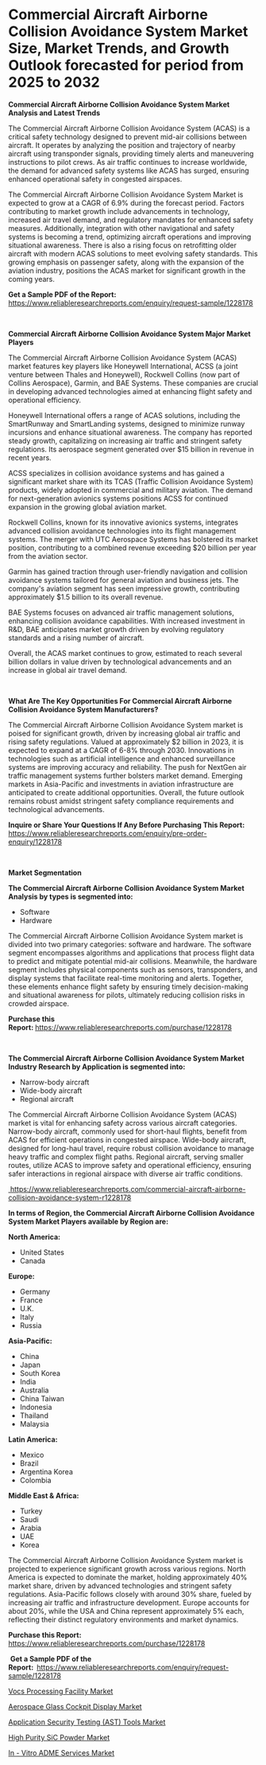<p><h1>Commercial Aircraft Airborne Collision Avoidance System Market Size, Market Trends, and Growth Outlook forecasted for period from 2025 to 2032</h1></p><p><strong>Commercial Aircraft Airborne Collision Avoidance System Market Analysis and Latest Trends</strong></p>
<p><p>The Commercial Aircraft Airborne Collision Avoidance System (ACAS) is a critical safety technology designed to prevent mid-air collisions between aircraft. It operates by analyzing the position and trajectory of nearby aircraft using transponder signals, providing timely alerts and maneuvering instructions to pilot crews. As air traffic continues to increase worldwide, the demand for advanced safety systems like ACAS has surged, ensuring enhanced operational safety in congested airspaces.</p><p>The Commercial Aircraft Airborne Collision Avoidance System Market is expected to grow at a CAGR of 6.9% during the forecast period. Factors contributing to market growth include advancements in technology, increased air travel demand, and regulatory mandates for enhanced safety measures. Additionally, integration with other navigational and safety systems is becoming a trend, optimizing aircraft operations and improving situational awareness. There is also a rising focus on retrofitting older aircraft with modern ACAS solutions to meet evolving safety standards. This growing emphasis on passenger safety, along with the expansion of the aviation industry, positions the ACAS market for significant growth in the coming years.</p></p>
<p><strong>Get a Sample PDF of the Report:&nbsp;</strong> <a href="https://www.reliableresearchreports.com/enquiry/request-sample/1228178?utm_campaign=41&utm_medium=2&utm_source=Github&utm_content=ia&utm_term=26032025&utm_id=commercial-aircraft-airborne-collision-avoidance-system">https://www.reliableresearchreports.com/enquiry/request-sample/1228178</a></p>
<p>&nbsp;</p>
<p><strong>Commercial Aircraft Airborne Collision Avoidance System Major Market Players</strong></p>
<p><p>The Commercial Aircraft Airborne Collision Avoidance System (ACAS) market features key players like Honeywell International, ACSS (a joint venture between Thales and Honeywell), Rockwell Collins (now part of Collins Aerospace), Garmin, and BAE Systems. These companies are crucial in developing advanced technologies aimed at enhancing flight safety and operational efficiency.</p><p>Honeywell International offers a range of ACAS solutions, including the SmartRunway and SmartLanding systems, designed to minimize runway incursions and enhance situational awareness. The company has reported steady growth, capitalizing on increasing air traffic and stringent safety regulations. Its aerospace segment generated over $15 billion in revenue in recent years.</p><p>ACSS specializes in collision avoidance systems and has gained a significant market share with its TCAS (Traffic Collision Avoidance System) products, widely adopted in commercial and military aviation. The demand for next-generation avionics systems positions ACSS for continued expansion in the growing global aviation market.</p><p>Rockwell Collins, known for its innovative avionics systems, integrates advanced collision avoidance technologies into its flight management systems. The merger with UTC Aerospace Systems has bolstered its market position, contributing to a combined revenue exceeding $20 billion per year from the aviation sector.</p><p>Garmin has gained traction through user-friendly navigation and collision avoidance systems tailored for general aviation and business jets. The company's aviation segment has seen impressive growth, contributing approximately $1.5 billion to its overall revenue.</p><p>BAE Systems focuses on advanced air traffic management solutions, enhancing collision avoidance capabilities. With increased investment in R&D, BAE anticipates market growth driven by evolving regulatory standards and a rising number of aircraft.</p><p>Overall, the ACAS market continues to grow, estimated to reach several billion dollars in value driven by technological advancements and an increase in global air travel demand.</p></p>
<p>&nbsp;</p>
<p><strong>What Are The Key Opportunities For Commercial Aircraft Airborne Collision Avoidance System Manufacturers?</strong></p>
<p><p>The Commercial Aircraft Airborne Collision Avoidance System market is poised for significant growth, driven by increasing global air traffic and rising safety regulations. Valued at approximately $2 billion in 2023, it is expected to expand at a CAGR of 6-8% through 2030. Innovations in technologies such as artificial intelligence and enhanced surveillance systems are improving accuracy and reliability. The push for NextGen air traffic management systems further bolsters market demand. Emerging markets in Asia-Pacific and investments in aviation infrastructure are anticipated to create additional opportunities. Overall, the future outlook remains robust amidst stringent safety compliance requirements and technological advancements.</p></p>
<p><strong>Inquire or Share Your Questions If Any Before Purchasing This Report:</strong> <a href="https://www.reliableresearchreports.com/enquiry/pre-order-enquiry/1228178?utm_campaign=41&utm_medium=2&utm_source=Github&utm_content=ia&utm_term=26032025&utm_id=commercial-aircraft-airborne-collision-avoidance-system">https://www.reliableresearchreports.com/enquiry/pre-order-enquiry/1228178</a></p>
<p>&nbsp;</p>
<p><strong>Market Segmentation</strong></p>
<p><strong>The Commercial Aircraft Airborne Collision Avoidance System Market Analysis by types is segmented into:</strong></p>
<p><ul><li>Software</li><li>Hardware</li></ul></p>
<p><p>The Commercial Aircraft Airborne Collision Avoidance System market is divided into two primary categories: software and hardware. The software segment encompasses algorithms and applications that process flight data to predict and mitigate potential mid-air collisions. Meanwhile, the hardware segment includes physical components such as sensors, transponders, and display systems that facilitate real-time monitoring and alerts. Together, these elements enhance flight safety by ensuring timely decision-making and situational awareness for pilots, ultimately reducing collision risks in crowded airspace.</p></p>
<p><strong>Purchase this Report:&nbsp;</strong><a href="https://www.reliableresearchreports.com/purchase/1228178?utm_campaign=41&utm_medium=2&utm_source=Github&utm_content=ia&utm_term=26032025&utm_id=commercial-aircraft-airborne-collision-avoidance-system">https://www.reliableresearchreports.com/purchase/1228178</a></p>
<p>&nbsp;</p>
<p><strong>The Commercial Aircraft Airborne Collision Avoidance System Market Industry Research by Application is segmented into:</strong></p>
<p><ul><li>Narrow-body aircraft</li><li>Wide-body aircraft</li><li>Regional aircraft</li></ul></p>
<p><p>The Commercial Aircraft Airborne Collision Avoidance System (ACAS) market is vital for enhancing safety across various aircraft categories. Narrow-body aircraft, commonly used for short-haul flights, benefit from ACAS for efficient operations in congested airspace. Wide-body aircraft, designed for long-haul travel, require robust collision avoidance to manage heavy traffic and complex flight paths. Regional aircraft, serving smaller routes, utilize ACAS to improve safety and operational efficiency, ensuring safer interactions in regional airspace with diverse air traffic conditions.</p></p>
<p><a href="https://www.reliableresearchreports.com/commercial-aircraft-airborne-collision-avoidance-system-r1228178?utm_campaign=41&utm_medium=2&utm_source=Github&utm_content=ia&utm_term=26032025&utm_id=commercial-aircraft-airborne-collision-avoidance-system">&nbsp;https://www.reliableresearchreports.com/commercial-aircraft-airborne-collision-avoidance-system-r1228178</a></p>
<p><strong>In terms of Region, the Commercial Aircraft Airborne Collision Avoidance System Market Players available by Region are:</strong></p>
<p>
    <p> <strong> North America: </strong>
        <ul>
            <li>United States</li>
            <li>Canada</li>
        </ul>
        </p> 
    <p> <strong> Europe: </strong>
        <ul>
            <li>Germany</li>
            <li>France</li>
            <li>U.K.</li>
            <li>Italy</li>
            <li>Russia</li>
        </ul>
        </p> 
    <p> <strong> Asia-Pacific: </strong>
        <ul>
            <li>China</li>
            <li>Japan</li>
            <li>South Korea</li>
            <li>India</li>
            <li>Australia</li>
            <li>China Taiwan</li>
            <li>Indonesia</li>
            <li>Thailand</li>
            <li>Malaysia</li>
        </ul>
        </p> 
    <p> <strong> Latin America: </strong>
        <ul>
            <li>Mexico</li>
            <li>Brazil</li>
            <li>Argentina Korea</li>
            <li>Colombia</li>
        </ul>
        </p> 
    <p> <strong> Middle East & Africa: </strong>
        <ul>
            <li>Turkey</li>
            <li>Saudi</li>
            <li>Arabia</li>
            <li>UAE</li>
            <li>Korea</li>
        </ul>
    </p>
    </p>
<p><p>The Commercial Aircraft Airborne Collision Avoidance System market is projected to experience significant growth across various regions. North America is expected to dominate the market, holding approximately 40% market share, driven by advanced technologies and stringent safety regulations. Asia-Pacific follows closely with around 30% share, fueled by increasing air traffic and infrastructure development. Europe accounts for about 20%, while the USA and China represent approximately 5% each, reflecting their distinct regulatory environments and market dynamics.</p></p>
<p><strong>Purchase this Report: </strong><a href="https://www.reliableresearchreports.com/purchase/1228178?utm_campaign=41&utm_medium=2&utm_source=Github&utm_content=ia&utm_term=26032025&utm_id=commercial-aircraft-airborne-collision-avoidance-system">https://www.reliableresearchreports.com/purchase/1228178</a></p>
<p>&nbsp;<strong>Get a Sample PDF of the Report:&nbsp;&nbsp;</strong><a href="https://www.reliableresearchreports.com/enquiry/request-sample/1228178?utm_campaign=41&utm_medium=2&utm_source=Github&utm_content=ia&utm_term=26032025&utm_id=commercial-aircraft-airborne-collision-avoidance-system">https://www.reliableresearchreports.com/enquiry/request-sample/1228178</a></p>
<p><strong></strong></p>
<p><p><a href="https://github.com/snaikraso/Market-Research-Report-List-1/blob/main/vocs-processing-facility-market.md?utm_campaign=41&utm_medium=2&utm_source=Github&utm_content=ia&utm_term=26032025&utm_id=commercial-aircraft-airborne-collision-avoidance-system">Vocs Processing Facility Market</a></p><p><a href="https://github.com/iperitvik8/Market-Research-Report-List-1/blob/main/aerospace-glass-cockpit-display-market.md?utm_campaign=41&utm_medium=2&utm_source=Github&utm_content=ia&utm_term=26032025&utm_id=commercial-aircraft-airborne-collision-avoidance-system">Aerospace Glass Cockpit Display Market</a></p><p><a href="https://github.com/ilanarohalgh/Market-Research-Report-List-1/blob/main/application-security-testing-ast-tools-market.md?utm_campaign=41&utm_medium=2&utm_source=Github&utm_content=ia&utm_term=26032025&utm_id=commercial-aircraft-airborne-collision-avoidance-system">Application Security Testing (AST) Tools Market</a></p><p><a href="https://github.com/kadutjoelly83/Market-Research-Report-List-1/blob/main/high-purity-sic-powder-market.md?utm_campaign=41&utm_medium=2&utm_source=Github&utm_content=ia&utm_term=26032025&utm_id=commercial-aircraft-airborne-collision-avoidance-system">High Purity SiC Powder Market</a></p><p><a href="https://github.com/frodanlert/Market-Research-Report-List-1/blob/main/in-vitro-adme-services-market.md?utm_campaign=41&utm_medium=2&utm_source=Github&utm_content=ia&utm_term=26032025&utm_id=commercial-aircraft-airborne-collision-avoidance-system">In - Vitro ADME Services Market</a></p></p>